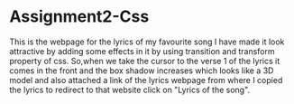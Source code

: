 # Assignment2-Css
This is the webpage for the lyrics of my favourite song 
I have made it look attractive by adding some effects in it by using transition and transform property of css.
So,when we take the cursor to the verse 1 of the lyrics it comes in the front and the box shadow increases which looks like a 3D model
and also attached a link of the lyrics webpage from where I copied the lyrics to redirect to that website click on "Lyrics of the song".
